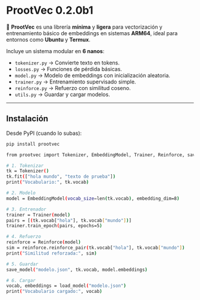 # ProotVec 0.2.0b1

🚀 **ProotVec** es una librería **mínima** y **ligera** para vectorización y entrenamiento básico de embeddings en sistemas **ARM64**, ideal para entornos como **Ubuntu** y **Termux**.

Incluye un sistema modular en **6 nanos**:
- `tokenizer.py` → Convierte texto en tokens.
- `losses.py` → Funciones de pérdida básicas.
- `model.py` → Modelo de embeddings con inicialización aleatoria.
- `trainer.py` → Entrenamiento supervisado simple.
- `reinforce.py` → Refuerzo con similitud coseno.
- `utils.py` → Guardar y cargar modelos.

---

## Instalación

Desde PyPI (cuando lo subas):

```bash
pip install prootvec

from prootvec import Tokenizer, EmbeddingModel, Trainer, Reinforce, save_model, load_model

# 1. Tokenizar
tk = Tokenizer()
tk.fit(["hola mundo", "texto de prueba"])
print("Vocabulario:", tk.vocab)

# 2. Modelo
model = EmbeddingModel(vocab_size=len(tk.vocab), embedding_dim=8)

# 3. Entrenador
trainer = Trainer(model)
pairs = [(tk.vocab["hola"], tk.vocab["mundo"])]
trainer.train_epoch(pairs, epochs=5)

# 4. Refuerzo
reinforce = Reinforce(model)
sim = reinforce.reinforce_pair(tk.vocab["hola"], tk.vocab["mundo"])
print("Similitud reforzada:", sim)

# 5. Guardar
save_model("modelo.json", tk.vocab, model.embeddings)

# 6. Cargar
vocab, embeddings = load_model("modelo.json")
print("Vocabulario cargado:", vocab)
